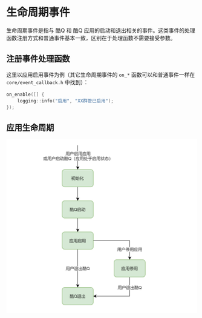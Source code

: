 # 生命周期事件

生命周期事件是指与 酷Q 和 酷Q 应用的启动和退出相关的事件。这类事件的处理函数注册方式和普通事件基本一致，区别在于处理函数不需要接受参数。

## 注册事件处理函数

这里以应用启用事件为例（其它生命周期事件的 `on_*` 函数可以和普通事件一样在 `core/event_callback.h` 中找到）：

```cpp
on_enable([] {
    logging::info("启用", "XX群管已启用");
});
```

## 应用生命周期

![](./assets/lifecycle.png)
